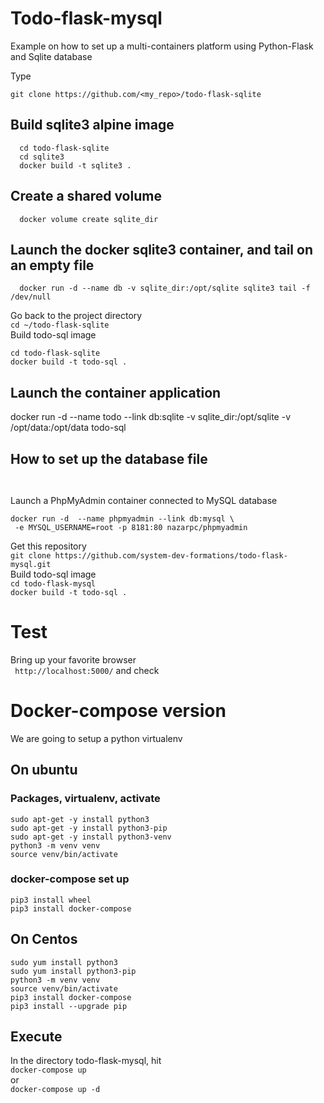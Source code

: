 # Todo-flask-mysql
Example on how to set up a multi-containers platform using Python-Flask and Sqlite database

Type   
```shell script
git clone https://github.com/<my_repo>/todo-flask-sqlite
```

## Build sqlite3 alpine image
```shell script
  cd todo-flask-sqlite
  cd sqlite3
  docker build -t sqlite3 . 
```

## Create a shared volume 
```shell script
  docker volume create sqlite_dir
```
## Launch the docker sqlite3 container, and tail on an empty file
```shell script
  docker run -d --name db -v sqlite_dir:/opt/sqlite sqlite3 tail -f /dev/null 
```

Go back to the project directory  
```cd ~/todo-flask-sqlite ```  
Build todo-sql image  
```shell script
cd todo-flask-sqlite  
docker build -t todo-sql . 
```

## Launch the container application 
docker run -d  --name todo --link db:sqlite -v sqlite_dir:/opt/sqlite -v /opt/data:/opt/data todo-sql

 
## How to set up the database file
``` 
 

```   

Launch a PhpMyAdmin container connected to MySQL database
```shell script
docker run -d  --name phpmyadmin --link db:mysql \
 -e MYSQL_USERNAME=root -p 8181:80 nazarpc/phpmyadmin
```
Get this repository  
```git clone https://github.com/system-dev-formations/todo-flask-mysql.git```  
Build todo-sql image  
```cd todo-flask-mysql```  
```docker build -t todo-sql . ```  
  


# Test
Bring up your favorite browser   
``` http://localhost:5000/```
and check 

# Docker-compose version 
We are going to setup a python virtualenv 
## On ubuntu
### Packages, virtualenv, activate  
```code
sudo apt-get -y install python3
sudo apt-get -y install python3-pip
sudo apt-get -y install python3-venv
python3 -m venv venv
source venv/bin/activate
```
### docker-compose set up
```code 
pip3 install wheel
pip3 install docker-compose
```
## On Centos
```code 
sudo yum install python3
sudo yum install python3-pip
python3 -m venv venv
source venv/bin/activate
pip3 install docker-compose
pip3 install --upgrade pip
```
## Execute
In the directory todo-flask-mysql, hit   
```docker-compose up ```  
or  
```docker-compose up -d```


